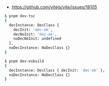 - https://github.com/vitejs/vite/issues/18105

```sh
$ pnpm dev-tsc
{
  decInstance: DecClass {
    decInit: 'dec-ok',
    decNoInit: 'dec-ok',
    noDecNoInit: undefined
  },
  noDecInstance: NoDecClass {}
}

$ pnpm dev-esbuild
{
  decInstance: DecClass { decInit: 'dec-ok' },
  noDecInstance: NoDecClass {}
}
```
